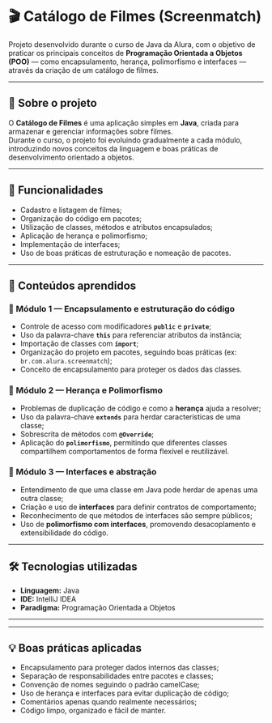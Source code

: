 # 🎬 Catálogo de Filmes (Screenmatch)

Projeto desenvolvido durante o curso de Java da Alura, com o objetivo de praticar os principais conceitos de **Programação Orientada a Objetos (POO)** — como encapsulamento, herança, polimorfismo e interfaces — através da criação de um catálogo de filmes.

---

## 📖 Sobre o projeto

O **Catálogo de Filmes** é uma aplicação simples em **Java**, criada para armazenar e gerenciar informações sobre filmes.  
Durante o curso, o projeto foi evoluindo gradualmente a cada módulo, introduzindo novos conceitos da linguagem e boas práticas de desenvolvimento orientado a objetos.

---

## 🧩 Funcionalidades

- Cadastro e listagem de filmes;
- Organização do código em pacotes;
- Utilização de classes, métodos e atributos encapsulados;
- Aplicação de herança e polimorfismo;
- Implementação de interfaces;
- Uso de boas práticas de estruturação e nomeação de pacotes.

---

## 🧠 Conteúdos aprendidos

### 🔹 Módulo 1 — Encapsulamento e estruturação do código

- Controle de acesso com modificadores **`public`** e **`private`**;
- Uso da palavra-chave **`this`** para referenciar atributos da instância;
- Importação de classes com **`import`**;
- Organização do projeto em pacotes, seguindo boas práticas (ex: `br.com.alura.screenmatch`);
- Conceito de encapsulamento para proteger os dados das classes.

### 🔹 Módulo 2 — Herança e Polimorfismo

- Problemas de duplicação de código e como a **herança** ajuda a resolver;
- Uso da palavra-chave **`extends`** para herdar características de uma classe;
- Sobrescrita de métodos com **`@Override`**;
- Aplicação do **`polimorfismo`**, permitindo que diferentes classes compartilhem comportamentos de forma flexível e reutilizável.

### 🔹 Módulo 3 — Interfaces e abstração

- Entendimento de que uma classe em Java pode herdar de apenas uma outra classe;
- Criação e uso de **interfaces** para definir contratos de comportamento;
- Reconhecimento de que métodos de interfaces são sempre públicos;
- Uso de **polimorfismo com interfaces**, promovendo desacoplamento e extensibilidade do código.

---

## 🛠️ Tecnologias utilizadas

- **Linguagem:** Java
- **IDE:** IntelliJ IDEA
- **Paradigma:** Programação Orientada a Objetos

---


---

## 💡 Boas práticas aplicadas

- Encapsulamento para proteger dados internos das classes;
- Separação de responsabilidades entre pacotes e classes;
- Convenção de nomes seguindo o padrão camelCase;
- Uso de herança e interfaces para evitar duplicação de código;
- Comentários apenas quando realmente necessários;
- Código limpo, organizado e fácil de manter.


